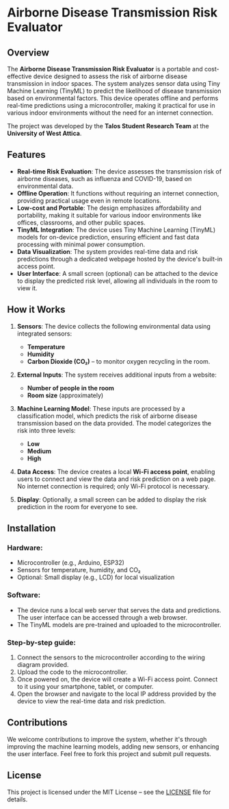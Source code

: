 # Airborne Disease Transmission Risk Evaluator

## Overview

The **Airborne Disease Transmission Risk Evaluator** is a portable and cost-effective device designed to assess the risk of airborne disease transmission in indoor spaces. The system analyzes sensor data using Tiny Machine Learning (TinyML) to predict the likelihood of disease transmission based on environmental factors. This device operates offline and performs real-time predictions using a microcontroller, making it practical for use in various indoor environments without the need for an internet connection.

The project was developed by the **Talos Student Research Team** at the **University of West Attica**.

## Features

- **Real-time Risk Evaluation**: The device assesses the transmission risk of airborne diseases, such as influenza and COVID-19, based on environmental data.
- **Offline Operation**: It functions without requiring an internet connection, providing practical usage even in remote locations.
- **Low-cost and Portable**: The design emphasizes affordability and portability, making it suitable for various indoor environments like offices, classrooms, and other public spaces.
- **TinyML Integration**: The device uses Tiny Machine Learning (TinyML) models for on-device prediction, ensuring efficient and fast data processing with minimal power consumption.
- **Data Visualization**: The system provides real-time data and risk predictions through a dedicated webpage hosted by the device's built-in access point.
- **User Interface**: A small screen (optional) can be attached to the device to display the predicted risk level, allowing all individuals in the room to view it.

## How it Works

1. **Sensors**: The device collects the following environmental data using integrated sensors:
   - **Temperature**
   - **Humidity**
   - **Carbon Dioxide (CO₂)** – to monitor oxygen recycling in the room.

2. **External Inputs**: The system receives additional inputs from a website:
   - **Number of people in the room**
   - **Room size** (approximately)

3. **Machine Learning Model**: These inputs are processed by a classification model, which predicts the risk of airborne disease transmission based on the data provided. The model categorizes the risk into three levels:
   - **Low**
   - **Medium**
   - **High**

4. **Data Access**: The device creates a local **Wi-Fi access point**, enabling users to connect and view the data and risk prediction on a web page. No internet connection is required; only Wi-Fi protocol is necessary.

5. **Display**: Optionally, a small screen can be added to display the risk prediction in the room for everyone to see.

## Installation

### Hardware:
- Microcontroller (e.g., Arduino, ESP32)
- Sensors for temperature, humidity, and CO₂
- Optional: Small display (e.g., LCD) for local visualization

### Software:
- The device runs a local web server that serves the data and predictions. The user interface can be accessed through a web browser.
- The TinyML models are pre-trained and uploaded to the microcontroller.

### Step-by-step guide:
1. Connect the sensors to the microcontroller according to the wiring diagram provided.
2. Upload the code to the microcontroller.
3. Once powered on, the device will create a Wi-Fi access point. Connect to it using your smartphone, tablet, or computer.
4. Open the browser and navigate to the local IP address provided by the device to view the real-time data and risk prediction.

## Contributions

We welcome contributions to improve the system, whether it's through improving the machine learning models, adding new sensors, or enhancing the user interface. Feel free to fork this project and submit pull requests.

## License

This project is licensed under the MIT License – see the [LICENSE](LICENSE) file for details.
